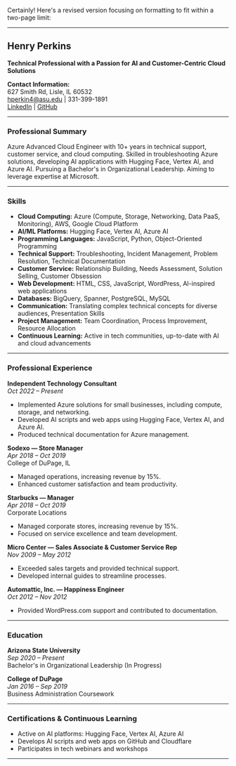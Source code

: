 Certainly! Here's a revised version focusing on formatting to fit within a two-page limit:

---

## Henry Perkins

**Technical Professional with a Passion for AI and Customer-Centric Cloud Solutions**

**Contact Information:**  
627 Smith Rd, Lisle, IL 60532  
[hperkin4@asu.edu](mailto:hperkin4@asu.edu) | 331-399-1891  
[LinkedIn](https://www.linkedin.com/in/henryperkins/) | [GitHub](https://github.com/henryperkins)

---

### **Professional Summary**

Azure Advanced Cloud Engineer with 10+ years in technical support, customer service, and cloud computing. Skilled in troubleshooting Azure solutions, developing AI applications with Hugging Face, Vertex AI, and Azure AI. Pursuing a Bachelor's in Organizational Leadership. Aiming to leverage expertise at Microsoft.

---

### **Skills**

- **Cloud Computing:** Azure (Compute, Storage, Networking, Data PaaS, Monitoring), AWS, Google Cloud Platform
- **AI/ML Platforms:** Hugging Face, Vertex AI, Azure AI
- **Programming Languages:** JavaScript, Python, Object-Oriented Programming
- **Technical Support:** Troubleshooting, Incident Management, Problem Resolution, Technical Documentation
- **Customer Service:** Relationship Building, Needs Assessment, Solution Selling, Customer Obsession
- **Web Development:** HTML, CSS, JavaScript, WordPress, AI-inspired web applications
- **Databases:** BigQuery, Spanner, PostgreSQL, MySQL
- **Communication:** Translating complex technical concepts for diverse audiences, Presentation Skills
- **Project Management:** Team Coordination, Process Improvement, Resource Allocation
- **Continuous Learning:** Active in tech communities, up-to-date with AI and cloud advancements

---

### **Professional Experience**

**Independent Technology Consultant**  
_Oct 2022 – Present_

- Implemented Azure solutions for small businesses, including compute, storage, and networking.
- Developed AI scripts and web apps using Hugging Face, Vertex AI, and Azure AI.
- Produced technical documentation for Azure management.

**Sodexo — Store Manager**  
_Apr 2018 – Oct 2019_  
College of DuPage, IL

- Managed operations, increasing revenue by 15%.
- Enhanced customer satisfaction and team productivity.

**Starbucks — Manager**  
_Apr 2018 – Oct 2019_  
Corporate Locations

- Managed corporate stores, increasing revenue by 15%.
- Focused on service excellence and team development.

**Micro Center — Sales Associate & Customer Service Rep**  
_Nov 2009 – May 2012_

- Exceeded sales targets and provided technical support.
- Developed internal guides to streamline processes.

**Automattic, Inc. — Happiness Engineer**  
_Oct 2012 – Nov 2012_

- Provided WordPress.com support and contributed to documentation.

---

### **Education**

**Arizona State University**  
_Sep 2020 – Present_  
Bachelor's in Organizational Leadership (In Progress)

**College of DuPage**  
_Jan 2016 – Sep 2019_  
Business Administration Coursework

---

### **Certifications & Continuous Learning**

- Active on AI platforms: Hugging Face, Vertex AI, Azure AI
- Develops AI scripts and web apps on GitHub and Cloudflare
- Participates in tech webinars and workshops

---